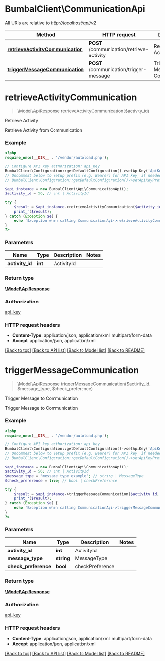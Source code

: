 # BumbalClient\CommunicationApi

All URIs are relative to *http://localhost/api/v2*

Method | HTTP request | Description
------------- | ------------- | -------------
[**retrieveActivityCommunication**](CommunicationApi.md#retrieveActivityCommunication) | **POST** /communication/retrieve-activity | Retrieve Activity
[**triggerMessageCommunication**](CommunicationApi.md#triggerMessageCommunication) | **POST** /communication/trigger-message | Trigger Message to Communication


# **retrieveActivityCommunication**
> \Model\ApiResponse retrieveActivityCommunication($activity_id)

Retrieve Activity

Retrieve Activity from Communication

### Example
```php
<?php
require_once(__DIR__ . '/vendor/autoload.php');

// Configure API key authorization: api_key
BumbalClient\Configuration::getDefaultConfiguration()->setApiKey('ApiKey', 'YOUR_API_KEY');
// Uncomment below to setup prefix (e.g. Bearer) for API key, if needed
// BumbalClient\Configuration::getDefaultConfiguration()->setApiKeyPrefix('ApiKey', 'Bearer');

$api_instance = new BumbalClient\Api\CommunicationApi();
$activity_id = 56; // int | ActivityId

try {
    $result = $api_instance->retrieveActivityCommunication($activity_id);
    print_r($result);
} catch (Exception $e) {
    echo 'Exception when calling CommunicationApi->retrieveActivityCommunication: ', $e->getMessage(), PHP_EOL;
}
?>
```

### Parameters

Name | Type | Description  | Notes
------------- | ------------- | ------------- | -------------
 **activity_id** | **int**| ActivityId |

### Return type

[**\Model\ApiResponse**](../Model/ApiResponse.md)

### Authorization

[api_key](../../README.md#api_key)

### HTTP request headers

 - **Content-Type**: application/json, application/xml, multipart/form-data
 - **Accept**: application/json, application/xml

[[Back to top]](#) [[Back to API list]](../../README.md#documentation-for-api-endpoints) [[Back to Model list]](../../README.md#documentation-for-models) [[Back to README]](../../README.md)

# **triggerMessageCommunication**
> \Model\ApiResponse triggerMessageCommunication($activity_id, $message_type, $check_preference)

Trigger Message to Communication

Trigger Message to Communication

### Example
```php
<?php
require_once(__DIR__ . '/vendor/autoload.php');

// Configure API key authorization: api_key
BumbalClient\Configuration::getDefaultConfiguration()->setApiKey('ApiKey', 'YOUR_API_KEY');
// Uncomment below to setup prefix (e.g. Bearer) for API key, if needed
// BumbalClient\Configuration::getDefaultConfiguration()->setApiKeyPrefix('ApiKey', 'Bearer');

$api_instance = new BumbalClient\Api\CommunicationApi();
$activity_id = 56; // int | ActivityId
$message_type = "message_type_example"; // string | MessageType
$check_preference = true; // bool | checkPreference

try {
    $result = $api_instance->triggerMessageCommunication($activity_id, $message_type, $check_preference);
    print_r($result);
} catch (Exception $e) {
    echo 'Exception when calling CommunicationApi->triggerMessageCommunication: ', $e->getMessage(), PHP_EOL;
}
?>
```

### Parameters

Name | Type | Description  | Notes
------------- | ------------- | ------------- | -------------
 **activity_id** | **int**| ActivityId |
 **message_type** | **string**| MessageType |
 **check_preference** | **bool**| checkPreference |

### Return type

[**\Model\ApiResponse**](../Model/ApiResponse.md)

### Authorization

[api_key](../../README.md#api_key)

### HTTP request headers

 - **Content-Type**: application/json, application/xml, multipart/form-data
 - **Accept**: application/json, application/xml

[[Back to top]](#) [[Back to API list]](../../README.md#documentation-for-api-endpoints) [[Back to Model list]](../../README.md#documentation-for-models) [[Back to README]](../../README.md)

